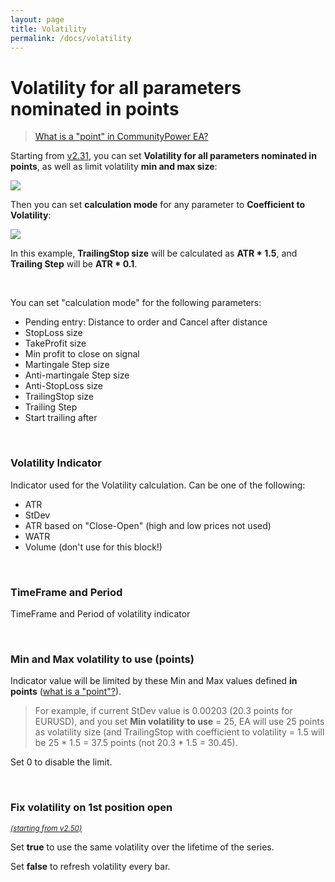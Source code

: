 ```yaml
---
layout: page
title: Volatility
permalink: /docs/volatility
---
```


# Volatility for all parameters nominated in points

> [What is a "point" in CommunityPower EA?](/docs/FAQ/what-is-a-point)

Starting from [v2.31](/docs/versions-history#20210508-231), you can set **Volatility for all parameters nominated in points**, as well as limit volatility **min and max size**:

![]({{site.baseurl}}/assets/img/docs/volatility1.png)

Then you can set **calculation mode** for any parameter to **Coefficient to Volatility**:

![]({{site.baseurl}}/assets/img/docs/volatility2.png)

In this example, **TrailingStop size** will be calculated as **ATR * 1.5**, and **Trailing Step** will be **ATR * 0.1**.

<br />

You can set "calculation mode" for the following parameters:
* Pending entry: Distance to order and Cancel after distance
* StopLoss size
* TakeProfit size
* Min profit to close on signal
* Martingale Step size
* Anti-martingale Step size
* Anti-StopLoss size
* TrailingStop size
* Trailing Step
* Start trailing after

<br />

### Volatility Indicator

Indicator used for the Volatility calculation.
Can be one of the following:
* ATR
* StDev
* ATR based on "Close-Open" (high and low prices not used)
* WATR
* Volume (don't use for this block!)

<br />

### TimeFrame and Period

TimeFrame and Period of volatility indicator

<br />

### Min and Max volatility to use (points)

Indicator value will be limited by these Min and Max values defined **in points** ([what is a "point"?](/docs/FAQ/what-is-a-point)).

> For example, if current StDev value is 0.00203 (20.3 points for EURUSD), and you set **Min volatility to use** = 25, EA will use 25 points as volatility size (and TrailingStop with coefficient to volatility = 1.5 will be 25 * 1.5 = 37.5 points (not 20.3 * 1.5 = 30.45).

Set 0 to disable the limit.

<br />

### Fix volatility on 1st position open

<sup>[*(starting from v2.50)*](/docs/versions-history#20221014-20230107-250)</sup>

Set **true** to use the same volatility over the lifetime of the series.

Set **false** to refresh volatility every bar.
